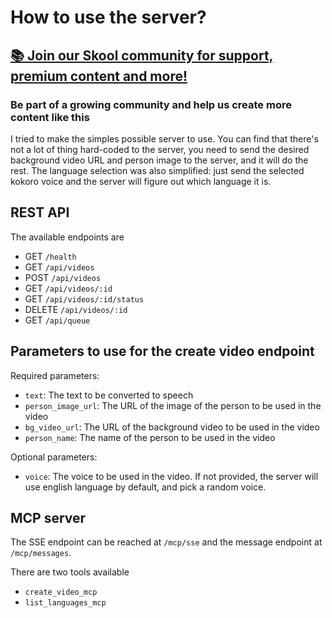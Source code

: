 # How to use the server?

## [📚 Join our Skool community for support, premium content and more!](https://www.skool.com/ai-agents-az?gw9)

### Be part of a growing community and help us create more content like this

I tried to make the simples possible server to use. You can find that there's not a lot of thing hard-coded to the server, you need to send the desired background video URL and person image to the server, and it will do the rest.
The language selection was also simplified: just send the selected kokoro voice and the server will figure out which language it is.

## REST API

The available endpoints are

- GET `/health`
- GET `/api/videos`
- POST `/api/videos`
- GET `/api/videos/:id`
- GET `/api/videos/:id/status`
- DELETE `/api/videos/:id`
- GET `/api/queue`

## Parameters to use for the create video endpoint

Required parameters:

- `text`: The text to be converted to speech
- `person_image_url`: The URL of the image of the person to be used in the video
- `bg_video_url`: The URL of the background video to be used in the video
- `person_name`: The name of the person to be used in the video

Optional parameters:

- `voice`: The voice to be used in the video. If not provided, the server will use english language by default, and pick a random voice.

## MCP server

The SSE endpoint can be reached at `/mcp/sse` and the message endpoint at `/mcp/messages`.

There are two tools available

- `create_video_mcp`
- `list_languages_mcp`
